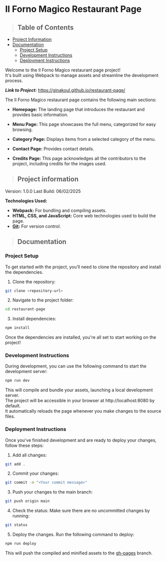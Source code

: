 # Il Forno Magico Restaurant Page

> ## Table of Contents
- [Project Information](#project-information)
- [Documentation](#documentation)
    - [Project Setup](#project-setup)
    - [Development Instructions](#development-instructions)
    - [Deployment Instructions](#deployment-instructions)

Welcome to the Il Forno Magico restaurant page project!\
It's built using Webpack to manage assets and streamline the development process.

***Link to Project:*** https://ginakoul.github.io/restaurant-page/

The Il Forno Magico restaurant page contains the following main sections:

- **Homepage:** The landing page that introduces the restaurant and provides basic information.

- **Menu Page:** This page showcases the full menu, categorized for easy browsing.

- **Category Page:** Displays items from a selected category of the menu.

- **Contact Page:** Provides contact details.

- **Credits Page:** This page acknowledges all the contributors to the project, including credits for the images used.

> ## Project information

Version: 1.0.0
Last Build: 06/02/2025

**Technologies Used:**

- **Webpack:** For bundling and compiling assets.
- **HTML, CSS, and JavaScript:** Core web technologies used to build the page.
- **[Git](https://pages.github.com/):** For version control.

> ## Documentation

### Project Setup

To get started with the project, you’ll need to clone the repository and install the dependencies.

1. Clone the repository:

```bash
git clone <repository-url>
```

2. Navigate to the project folder:

```bash
cd restaurant-page
```

3. Install dependencies:

```bash
npm install
```

Once the dependencies are installed, you're all set to start working on the project!

### Development Instructions

During development, you can use the following command to start the development server:

```bash
npm run dev
```

This will compile and bundle your assets, launching a local development server.\
The project will be accessible in your browser at http://localhost:8080 by default.\
It automatically reloads the page whenever you make changes to the source files.

### Deployment Instructions

Once you've finished development and are ready to deploy your changes, follow these steps:

1. Add all changes:

```bash
git add .
```

2. Commit your changes:

```bash
git commit -m "<Your commit message>"
```

3. Push your changes to the main branch:

```bash
git push origin main
```

4. Check the status: Make sure there are no uncommitted changes by running:

```bash
git status
```

5. Deploy the changes. Run the following command to deploy:

```bash
npm run deploy
```

This will push the compiled and minified assets to the [gh-pages](https://github.com/GinaKoul/restaurant-page/tree/gh-pages) branch.
